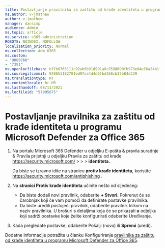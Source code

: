 ```yaml
---
title: Postavljanje pravilnika za zaštitu od krađe identiteta u programu Microsoft Defender za Office 365
ms.author: v-jmathew
author: v-jmathew
manager: dansimp
audience: Admin
ms.topic: article
ms.service: o365-administration
ROBOTS: NOINDEX, NOFOLLOW
localization_priority: Normal
ms.collection: Adm_O365
ms.custom:
- "9000760"
- "7391"
ms.openlocfilehash: bf7b6763111c92ab9b01d991a8c9598890fb973e04e66a24b1f21863e11e2d91
ms.sourcegitcommit: 920051182781bd97ce4d4d6fbd268cb37b84d239
ms.translationtype: MT
ms.contentlocale: hr-HR
ms.lasthandoff: 08/11/2021
ms.locfileid: "57895075"
---
```

# <a name="set-up-anti-phishing-policies-in-microsoft-defender-for-office-365"></a>Postavljanje pravilnika za zaštitu od krađe identiteta u programu Microsoft Defender za Office 365

1. Na portalu Microsoft 365 Defender u odjeljku E-pošta & pravila suradnje & Pravila prijetnji u odjeljku Pravila za zaštitu od krađe <https://security.microsoft.com/>  \>  \>  \>  **identiteta.**

   Da biste se izravno idite na stranicu **protiv krađe identiteta,** koristite <https://security.microsoft.com/antiphishing> .

2. Na **stranici Protiv krađe identiteta** učinite nešto od sljedećeg:
   - Da biste dodali novi pravilnik, odaberite **+ Stvori**. Pokrenut će se čarobnjak koji će vam pomoći da definirate postavke pravilnika.
   - Da biste uredili postojeći pravilnik, odaberite pravilnik klikom na naziv pravilnika. U brošuri s detaljima koja će se prikazati **u** odjeljku koji sadrži postavke koje želite konfigurirati odaberite Uređivanje.

3. Kada pregledate postavke, odaberite  Pošalji (novo) ili **Spremi** (uredi).

Dodatne informacije potražite u članku Konfiguriranje [pravilnika za zaštitu od krađe identiteta u programu Microsoft Defender za Office 365](https://docs.microsoft.com/microsoft-365/security/office-365-security/configure-mdo-anti-phishing-policies).
